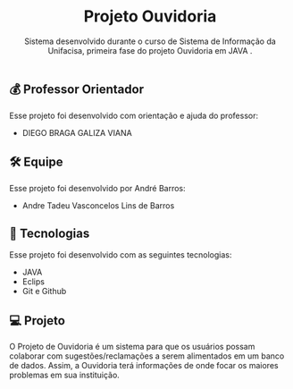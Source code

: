 <h1 align="center"> Projeto Ouvidoria </h1>

<p align="center">
Sistema desenvolvido durante o curso de Sistema de Informação da Unifacisa, primeira fase do projeto Ouvidoria em JAVA . <br/>


<br>
  
## 💰 Professor Orientador
  
Esse projeto foi desenvolvido com orientação e ajuda do professor:
  
- DIEGO BRAGA GALIZA VIANA

## 🛠️ Equipe

Esse projeto foi desenvolvido por André Barros:


- Andre Tadeu Vasconcelos Lins de Barros



## 🚀 Tecnologias

Esse projeto foi desenvolvido com as seguintes tecnologias:

- JAVA
- Eclips
- Git e Github


## 💻 Projeto

O Projeto de Ouvidoria é um sistema para que os usuários possam colaborar com sugestões/reclamações a serem alimentados 
em um banco de dados. Assim, a Ouvidoria terá informações de onde focar os maiores problemas em sua instituição.
